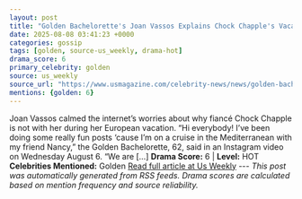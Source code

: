 ```yaml
---
layout: post
title: "Golden Bachelorette's Joan Vassos Explains Chock Chapple's Vacation Absence"
date: 2025-08-08 03:41:23 +0000
categories: gossip
tags: [golden, source-us_weekly, drama-hot]
drama_score: 6
primary_celebrity: golden
source: us_weekly
source_url: "https://www.usmagazine.com/celebrity-news/news/golden-bachelorette-joan-vassos-explains-chock-chapples-vacation-absence/"
mentions: {golden: 6}
---
```


Joan Vassos calmed the internet’s worries about why fiancé Chock Chapple is not with her during her European vacation. “Hi everybody! I’ve been doing some really fun posts ‘cause I’m on a cruise in the Mediterranean with my friend Nancy,” the Golden Bachelorette, 62, said in an Instagram video on Wednesday August 6. “We are […] **Drama Score:** 6 | **Level:** HOT **Celebrities Mentioned:** Golden [Read full article at Us Weekly](https://www.usmagazine.com/celebrity-news/news/golden-bachelorette-joan-vassos-explains-chock-chapples-vacation-absence/) --- *This post was automatically generated from RSS feeds. Drama scores are calculated based on mention frequency and source reliability.*